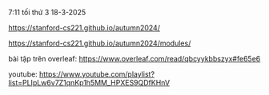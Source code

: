 
7:11 tối thứ 3 18-3-2025 

https://stanford-cs221.github.io/autumn2024/

https://stanford-cs221.github.io/autumn2024/modules/

bài tập trên overleaf: https://www.overleaf.com/read/qbcyykbbszyx#fe65e6

youtube: https://www.youtube.com/playlist?list=PLIpLw6v7Z1qnKp1h5MM_HPXES9QDfKHnV

